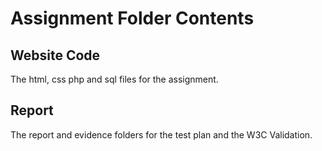 # Assignment Folder Contents

## Website Code
The html, css php and sql files for the assignment.

## Report
The report and evidence folders for the test plan and the W3C Validation.
